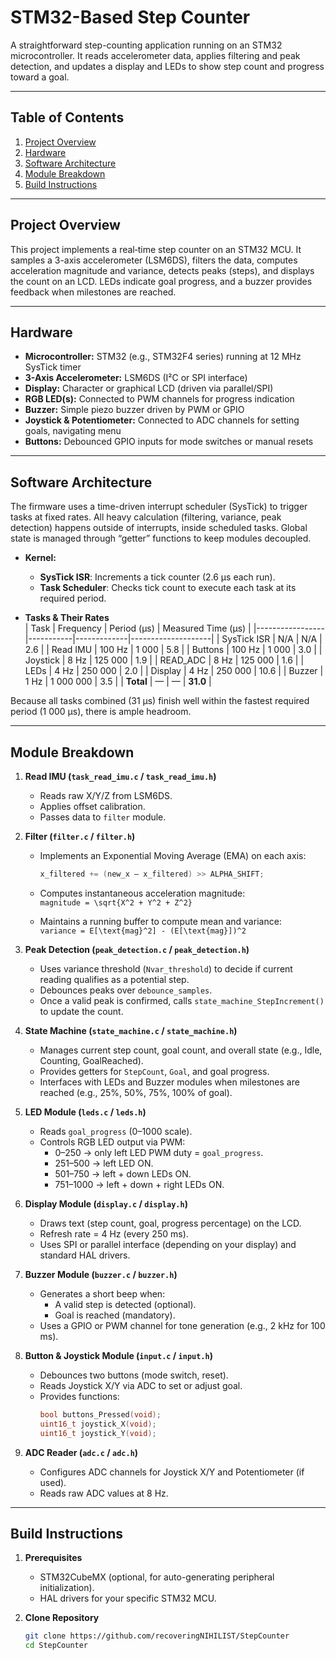 # STM32-Based Step Counter

A straightforward step-counting application running on an STM32 microcontroller. It reads accelerometer data, applies filtering and peak detection, and updates a display and LEDs to show step count and progress toward a goal.

---

## Table of Contents
1. [Project Overview](#project-overview)  
2. [Hardware](#hardware)  
3. [Software Architecture](#software-architecture)  
4. [Module Breakdown](#module-breakdown)  
5. [Build Instructions](#build-instructions)  
---

## Project Overview
This project implements a real‐time step counter on an STM32 MCU. It samples a 3-axis accelerometer (LSM6DS), filters the data, computes acceleration magnitude and variance, detects peaks (steps), and displays the count on an LCD. LEDs indicate goal progress, and a buzzer provides feedback when milestones are reached. 

---

## Hardware
- **Microcontroller:** STM32 (e.g., STM32F4 series) running at 12 MHz SysTick timer  
- **3-Axis Accelerometer:** LSM6DS (I²C or SPI interface)  
- **Display:** Character or graphical LCD (driven via parallel/SPI)  
- **RGB LED(s):** Connected to PWM channels for progress indication  
- **Buzzer:** Simple piezo buzzer driven by PWM or GPIO  
- **Joystick & Potentiometer:** Connected to ADC channels for setting goals, navigating menu  
- **Buttons:** Debounced GPIO inputs for mode switches or manual resets  

---

## Software Architecture
The firmware uses a time-driven interrupt scheduler (SysTick) to trigger tasks at fixed rates. All heavy calculation (filtering, variance, peak detection) happens outside of interrupts, inside scheduled tasks. Global state is managed through “getter” functions to keep modules decoupled.

- **Kernel:**  
  - **SysTick ISR**: Increments a tick counter (2.6 µs each run).  
  - **Task Scheduler**: Checks tick count to execute each task at its required period.

- **Tasks & Their Rates**  
  | Task            | Frequency | Period (µs) | Measured Time (µs) |
  |-----------------|-----------|-------------|--------------------|
  | SysTick ISR     | N/A       | N/A         | 2.6                |
  | Read IMU        | 100 Hz    | 1 000       | 5.8                |
  | Buttons         | 100 Hz    | 1 000       | 3.0                |
  | Joystick        | 8 Hz      | 125 000     | 1.9                |
  | READ_ADC        | 8 Hz      | 125 000     | 1.6                |
  | LEDs            | 4 Hz      | 250 000     | 2.0                |
  | Display         | 4 Hz      | 250 000     | 10.6               |
  | Buzzer          | 1 Hz      | 1 000 000   | 3.5                |
  | **Total**       | —         | —           | **31.0**           |

Because all tasks combined (31 µs) finish well within the fastest required period (1 000 µs), there is ample headroom.

---

## Module Breakdown
1. **Read IMU (`task_read_imu.c` / `task_read_imu.h`)**  
   - Reads raw X/Y/Z from LSM6DS.  
   - Applies offset calibration.  
   - Passes data to `filter` module.  

2. **Filter (`filter.c` / `filter.h`)**  
   - Implements an Exponential Moving Average (EMA) on each axis:  
     ```c
     x_filtered += (new_x – x_filtered) >> ALPHA_SHIFT;
     ```  
   - Computes instantaneous acceleration magnitude:  
     `magnitude = \sqrt{X^2 + Y^2 + Z^2}`
     
   - Maintains a running buffer to compute mean and variance:  
     `variance = E[\text{mag}^2] - (E[\text{mag}])^2`

3. **Peak Detection (`peak_detection.c` / `peak_detection.h`)**  
   - Uses variance threshold (`Nvar_threshold`) to decide if current reading qualifies as a potential step.  
   - Debounces peaks over `debounce_samples`.  
   - Once a valid peak is confirmed, calls `state_machine_StepIncrement()` to update the count.

4. **State Machine (`state_machine.c` / `state_machine.h`)**  
   - Manages current step count, goal count, and overall state (e.g., Idle, Counting, GoalReached).  
   - Provides getters for `StepCount`, `Goal`, and goal progress.  
   - Interfaces with LEDs and Buzzer modules when milestones are reached (e.g., 25%, 50%, 75%, 100% of goal).

5. **LED Module (`leds.c` / `leds.h`)**  
   - Reads `goal_progress` (0–1000 scale).  
   - Controls RGB LED output via PWM:  
     - 0–250 → only left LED PWM duty = `goal_progress`.  
     - 251–500 → left LED ON.  
     - 501–750 → left + down LEDs ON.  
     - 751–1000 → left + down + right LEDs ON.

6. **Display Module (`display.c` / `display.h`)**  
   - Draws text (step count, goal, progress percentage) on the LCD.  
   - Refresh rate = 4 Hz (every 250 ms).  
   - Uses SPI or parallel interface (depending on your display) and standard HAL drivers.

7. **Buzzer Module (`buzzer.c` / `buzzer.h`)**  
   - Generates a short beep when:  
     - A valid step is detected (optional).  
     - Goal is reached (mandatory).  
   - Uses a GPIO or PWM channel for tone generation (e.g., 2 kHz for 100 ms).

8. **Button & Joystick Module (`input.c` / `input.h`)**  
   - Debounces two buttons (mode switch, reset).  
   - Reads Joystick X/Y via ADC to set or adjust goal.  
   - Provides functions:  
     ```c
     bool buttons_Pressed(void);
     uint16_t joystick_X(void);
     uint16_t joystick_Y(void);
     ```

9. **ADC Reader (`adc.c` / `adc.h`)**  
   - Configures ADC channels for Joystick X/Y and Potentiometer (if used).  
   - Reads raw ADC values at 8 Hz.

---

## Build Instructions
1. **Prerequisites**  
   - STM32CubeMX (optional, for auto-generating peripheral initialization).  
   - HAL drivers for your specific STM32 MCU. 

2. **Clone Repository**  
   ```bash
   git clone https://github.com/recoveringNIHILIST/StepCounter
   cd StepCounter
